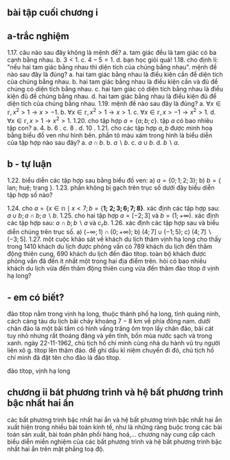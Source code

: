 ## bài tập cuối chương i

## a-trắc nghiệm

1.17. câu nào sau đây không là mệnh đề?
a. tam giác đều là tam giác có ba cạnh bằng nhau.
b. $3<1$.
c. $4-5=1$.
d. bạn học giỏi quá!
1.18. cho định lí: "nếu hai tam giác bằng nhau thì diện tích của chúng bằng nhau". mệnh đề nào sau đây là đúng?
a. hai tam giác bằng nhau là điều kiện cần để diện tích của chúng bằng nhau.
b. hai tam giác bằng nhau là điều kiện cần và đủ để chúng có diện tích bằng nhau.
c. hai tam giác có diện tích bằng nhau là điều kiện đủ đề chúng bằng nhau.
d. hai tam giác bằng nhau là điều kiện đủ để diện tích của chúng bằng nhau.
1.19. mệnh đề nào sau đây là đúng?
a. $\forall x \in \mathbb{r}, x^{2}>1 \rightarrow x>-1$.
b. $\forall x \in \mathbb{r}, x^{2}>1 \rightarrow x>1$.
c. $\forall x \in \mathbb{r}, x>-1 \rightarrow x^{2}>1$.
d. $\forall x \in \mathbb{r}, x>1 \rightarrow x^{2}>1$.
1.20. cho tập hợp $a=\{a ; b ; c\}$. tập $a$ có bao nhiêu tập con?
a. 4.
b. 6 .
c. 8 .
d. 10 .
1.21. cho các tập hợp $a, b$ được minh hoạ bằng biểu đồ ven như hình bên. phần tô màu xám trong hình là biểu diễn của tập hợp nào sau đây?
a. $a \cap b$.
b. $a \backslash b$.
c. $a \cup b$.
d. $b \backslash a$.


## b - tự luận

1.22. biểu diễn các tập hợp sau bằng biểu đồ ven:
a) $a=\{0 ; 1 ; 2 ; 3\}$;
b) $b=\{$ lan; huệ; trang $\}$.
1.23. phần không bị gạch trên trục số dưới đây biểu diễn tập hợp số nào?

1.24. cho $a=\{x \in \mathbb{n} \mid x<7 ; b=\{\mathbf{1 ; ~ 2 ; 3 ; 6 ; 7 ; 8 \}}$. xác định các tập hợp sau:
$a \cup b ; a \cap b ; a \backslash b$.
1.25. cho hai tập hợp $a=[-2 ; 3]$ và $b=(1 ;+\infty)$. xác định các tập hợp sau:
$a \cap b ; b \backslash a$ và $c_{\mathbb{r}} b$.
1.26. xác định các tập hợp sau và biểu diễn chúng trên trục số.
a) $(-\infty ; 1) \cap(0 ;+\infty)$;
b) $(4 ; 7] \cup(-1 ; 5)$;
c) $(4 ; 7] \backslash(-3 ; 5]$.
1.27. một cuộc khảo sát về khách du lịch thăm vịnh hạ long cho thấy trong 1410 khách du lịch được phỏng vấn có 789 khách du lịch đến thăm động thiên cung, 690 khách du lịch đến đảo títop. toàn bộ khách được phỏng vấn đã đến ít nhất một trong hai địa điểm trên. hỏi có bao nhiêu khách du lịch vừa đến thăm động thiên cung vừa đến thăm đảo títop ở vịnh hạ long?

## - em có biết?

đảo títop nằm trong vịnh hạ long, thuộc thành phố hạ long, tỉnh quảng ninh, cách cảng tàu du lịch bãi cháy khoảng $7-8 \mathrm{~km}$ về phía đông nam. dưới chân đảo là một bãi tắm có hình vầng trăng ôm trọn lấy chân đảo, bãi cát tuy nhỏ nhưng rất thoáng đãng và yên tĩnh, bốn mùa nước sạch và trong xanh. ngày 22-11-1962, chủ tịch hồ chí minh cùng nhà du hành vũ trụ người liên xô g. títop lên thăm đảo. để ghi dấu kỉ niệm chuyến đi đó, chủ tịch hồ chí minh đã đặt tên cho đảo là đảo títop.


đảo títop, vịnh hạ long

## chương ii bát phương trình và hệ bất phương trình bậc nhất hai ẩn

các bất phương trình bậc nhất hai ẩn và hệ bất phương trình bậc nhất hai ẩn xuất hiện trong nhiều bài toán kinh tế, như là những ràng buộc trong các bài toán sản xuất, bài toán phân phối hàng hoá,... chương này cung cấp cách biểu diễn miền nghiệm của các bất phương trình và hệ bất phương trình bậc nhất hai
 ẩn trên mặt phẳng toạ độ.